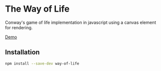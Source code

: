# The Way of Life

Conway's game of life implementation in javascript using a canvas element for rendering.

[Demo](https://blaze33.github.io/game-of-life/)

## Installation

```bash
npm install --save-dev way-of-life
```
